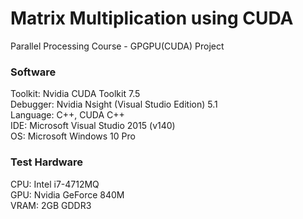 # Matrix Multiplication using CUDA
Parallel Processing Course - GPGPU(CUDA) Project

### Software ###
Toolkit: Nvidia CUDA Toolkit 7.5<br>
Debugger: Nvidia Nsight (Visual Studio Edition) 5.1<br>
Language: C++, CUDA C++<br>
IDE: Microsoft Visual Studio 2015 (v140)<br>
OS: Microsoft Windows 10 Pro

### Test Hardware ###
CPU: Intel i7-4712MQ<br>
GPU: Nvidia GeForce 840M<br>
VRAM: 2GB GDDR3
